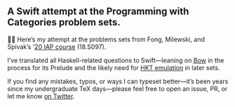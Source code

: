 ## A Swift attempt at the Programming with Categories problem sets.

👋🏽 Here’s my attempt at the problems sets from Fong, Milewski, and Spivak’s ’[20 IAP course](http://brendanfong.com/programmingcats.html) (18.S097).

I’ve translated all Haskell-related questions to Swift—leaning on [Bow](https://bow-swift.io) in the process for its Prelude and the likely need for [HKT emulation](https://bow-swift.io/docs/fp-concepts/higher-kinded-types/) in later sets.

If you find any mistakes, typos, or ways I can typeset better—it’s been years since my undergraduate TeX days—please feel free to open an issue, PR, or let me know [on Twitter](https://twitter.com/jasdev).
